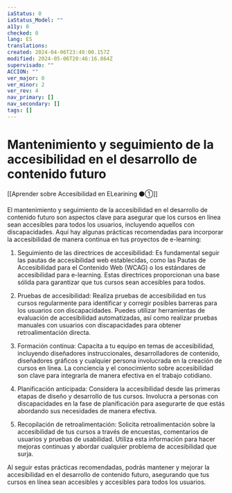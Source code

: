 ```yaml
---
iaStatus: 0
iaStatus_Model: ""
a11y: 0
checked: 0
lang: ES
translations: 
created: 2024-04-06T23:49:00.157Z
modified: 2024-05-06T20:46:16.864Z
supervisado: ""
ACCION: ""
ver_major: 0
ver_minor: 2
ver_rev: 4
nav_primary: []
nav_secondary: []
tags: []
---
```

# Mantenimiento y seguimiento de la accesibilidad en el desarrollo de contenido futuro

[[Aprender sobre Accesibilidad en ELearining ⚫①]]

El mantenimiento y seguimiento de la accesibilidad en el desarrollo de contenido futuro son aspectos clave para asegurar que los cursos en línea sean accesibles para todos los usuarios, incluyendo aquellos con discapacidades. Aquí hay algunas prácticas recomendadas para incorporar la accesibilidad de manera continua en tus proyectos de e-learning:

1. Seguimiento de las directrices de accesibilidad: Es fundamental seguir las pautas de accesibilidad web establecidas, como las Pautas de Accesibilidad para el Contenido Web (WCAG) o los estándares de accesibilidad para e-learning. Estas directrices proporcionan una base sólida para garantizar que tus cursos sean accesibles para todos.

2. Pruebas de accesibilidad: Realiza pruebas de accesibilidad en tus cursos regularmente para identificar y corregir posibles barreras para los usuarios con discapacidades. Puedes utilizar herramientas de evaluación de accesibilidad automatizadas, así como realizar pruebas manuales con usuarios con discapacidades para obtener retroalimentación directa.

3. Formación continua: Capacita a tu equipo en temas de accesibilidad, incluyendo diseñadores instruccionales, desarrolladores de contenido, diseñadores gráficos y cualquier persona involucrada en la creación de cursos en línea. La conciencia y el conocimiento sobre accesibilidad son clave para integrarla de manera efectiva en el trabajo cotidiano.

4. Planificación anticipada: Considera la accesibilidad desde las primeras etapas de diseño y desarrollo de tus cursos. Involucra a personas con discapacidades en la fase de planificación para asegurarte de que estás abordando sus necesidades de manera efectiva.

5. Recopilación de retroalimentación: Solicita retroalimentación sobre la accesibilidad de tus cursos a través de encuestas, comentarios de usuarios y pruebas de usabilidad. Utiliza esta información para hacer mejoras continuas y abordar cualquier problema de accesibilidad que surja.

Al seguir estas prácticas recomendadas, podrás mantener y mejorar la accesibilidad en el desarrollo de contenido futuro, asegurando que tus cursos en línea sean accesibles y accesibles para todos los usuarios.
